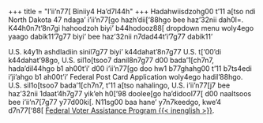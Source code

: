 +++
title = "I’ii’n77[ Biniiy4 Ha’d7l44h"
+++
Hadahwiisdzohg00 t’11 a[tso ndi North Dakota 47 ndaga’ i’ii’n77[go hazh’dii[‘88hgo bee haz’32nii dah0l=. K44h0n7t’8n7gi hahoodzoh biyi’ b44hodooz88[ dropdown menu woly4ego yaago dabik11’7g77 biyi’ bee haz’32nii n7dad44t’i’7g77 dabik11’

U.S. k4y1h ashdladiin sinil7g77 biyi’ k44dahat’8n7g77 U.S. t[‘00’di k44dahat’98go, U.S. sil1o[tsoo7 danil8n7g77 d00 bada’1[ch7n7, hada’dil44hgo b1 ah00t’i’ d00 i’ii’n77[go doo hw1 b77ghahg00 t’11 b7ts4edi i’ji’ahgo b1 ah00t’i’ Federal Post Card Application <FPCA> woly4ego hadil’88hgo. U.S. sil1o[tsoo7 bada’1[ch7n7, t’11 a[tso nahalingo, U.S. i’ii’n77[j7 bee haz’32nii 1daat’4h7g77 yik’eh h0[’98 doolee[go ha’didool77[ d00 naaltsoos bee i’ii’n7[7g77 y77d00ki[. N11sg00 baa hane’ y7n7keedgo, kwe’4 d7n77[‘88[  [Federal Voter Assistance Program {{< inenglish >}}](https://www.fvap.gov/).
